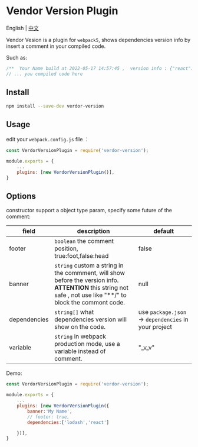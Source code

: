 # Vendor Version Plugin

English | [中文](./README_CN.md)

Vendor Vesion is a plugin for `webpack5`, shows dependencies version info by insert a comment in your compiled code.

Such as:

```javascript
/**  Your Name build at 2022-05-17 14:57:45 ,  version info : {"react":"16.8.0","lodash":"4.17.21"} */
// ... you compiled code here
```

## Install

```bash
npm install --save-dev verdor-version
```

## Usage

edit your `webpack.config.js` file ：

```javascript
const VerdorVersionPlugin = require('verdor-version');

module.exports = {
    ...
    plugins: [new VerdorVersionPlugin()],
}
```

## Options

constructor support a object type param, specify some future of the comment:

| field        | description                                                                                                                                                             | default                                              |
| ------------ | ----------------------------------------------------------------------------------------------------------------------------------------------------------------------- | ---------------------------------------------------- |
| footer       | `boolean` the comment position, true:foot,false:head                                                                                                                    | false                                                |
| banner       | `string` custom a string in the commment, will show before the version info. <br/>**ATTENTION** this string not safe , not use like "\*\*\/" to block the commont code. | null                                                 |
| dependencies | `string[]` what dependencies version will show on the code.                                                                                                             | use `package.json` -> `dependencies` in your project |
| variable | `string` in webpack production mode, use a variable instead of comment. | "_v_v" |


Demo:

```javascript
const VerdorVersionPlugin = require('verdor-version');

module.exports = {
    ...
    plugins: [new VerdorVersionPlugin({
        banner:'My Name',
        // footer: true,
        dependencies:['lodash','react']

    })],
}
```
